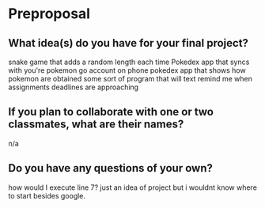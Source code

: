 # Preproposal

## What idea(s) do you have for your final project?

snake game that adds a random length each time
Pokedex app that syncs with you're pokemon go account on phone
pokedex app that shows how pokemon are obtained
some sort of program that will text remind me when assignments deadlines are approaching

## If you plan to collaborate with one or two classmates, what are their names?

n/a

## Do you have any questions of your own?

how would I execute line 7? just an idea of project but i wouldnt know where to start besides google. 
